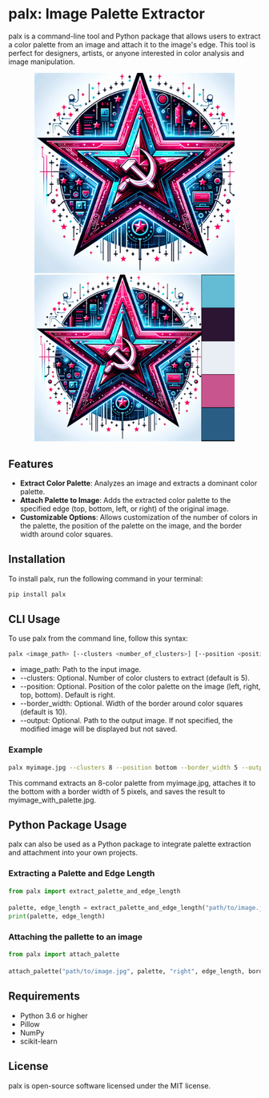 # palx: Image Palette Extractor 

palx is a command-line tool and Python package that allows users to extract a color palette from an image and attach it to the image's edge. This tool is perfect for designers, artists, or anyone interested in color analysis and image manipulation.

<p align="center">
  <img src="https://github.com/antonvice/palx/blob/master/test.png" alt="Test Image" width="400"/>
  <img src="https://github.com/antonvice/palx/blob/master/result.png" alt="Output Image" width="400"/> 
</p>

## Features

- **Extract Color Palette**: Analyzes an image and extracts a dominant color palette.
- **Attach Palette to Image**: Adds the extracted color palette to the specified edge (top, bottom, left, or right) of the original image.
- **Customizable Options**: Allows customization of the number of colors in the palette, the position of the palette on the image, and the border width around color squares.

## Installation

To install palx, run the following command in your terminal:

```bash
pip install palx
```

## CLI Usage

To use palx from the command line, follow this syntax:
```bash
palx <image_path> [--clusters <number_of_clusters>] [--position <position>] [--border_width <width>] [--output <output_path>]
```

* image_path: Path to the input image.
* --clusters: Optional. Number of color clusters to extract (default is 5).
* --position: Optional. Position of the color palette on the image (left, right, top, bottom). Default is right.
* --border_width: Optional. Width of the border around color squares (default is 10).
* --output: Optional. Path to the output image. If not specified, the modified image will be displayed but not saved.

### Example

```bash
palx myimage.jpg --clusters 8 --position bottom --border_width 5 --output myimage_with_palette.jpg
```

This command extracts an 8-color palette from myimage.jpg, attaches it to the bottom with a border width of 5 pixels, and saves the result to myimage_with_palette.jpg.

## Python Package Usage
palx can also be used as a Python package to integrate palette extraction and attachment into your own projects.

### Extracting a Palette and Edge Length

```python
from palx import extract_palette_and_edge_length

palette, edge_length = extract_palette_and_edge_length("path/to/image.jpg", n_clusters=5)
print(palette, edge_length)
```

### Attaching the pallette to an image

```python
from palx import attach_palette

attach_palette("path/to/image.jpg", palette, "right", edge_length, border_width=10, border_color='black', output_path="path/to/output.jpg")
```

## Requirements

* Python 3.6 or higher
* Pillow
* NumPy
* scikit-learn

## License
palx is open-source software licensed under the MIT license.
